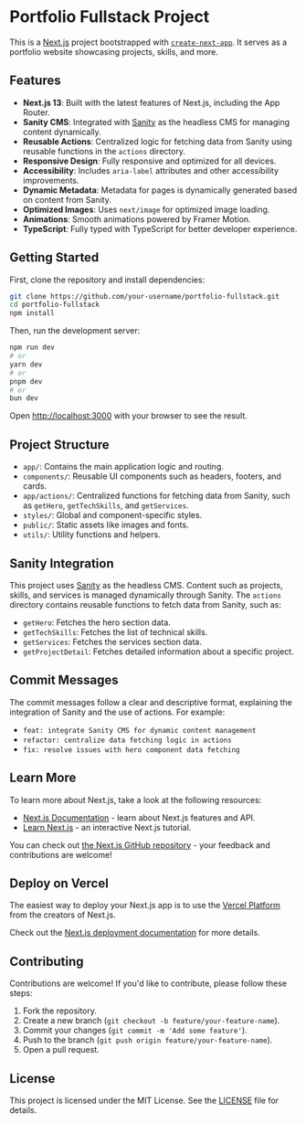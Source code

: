 # Portfolio Fullstack Project

This is a [Next.js](https://nextjs.org) project bootstrapped with [`create-next-app`](https://nextjs.org/docs/app/api-reference/cli/create-next-app). It serves as a portfolio website showcasing projects, skills, and more.

## Features

- **Next.js 13**: Built with the latest features of Next.js, including the App Router.
- **Sanity CMS**: Integrated with [Sanity](https://www.sanity.io/) as the headless CMS for managing content dynamically.
- **Reusable Actions**: Centralized logic for fetching data from Sanity using reusable functions in the `actions` directory.
- **Responsive Design**: Fully responsive and optimized for all devices.
- **Accessibility**: Includes `aria-label` attributes and other accessibility improvements.
- **Dynamic Metadata**: Metadata for pages is dynamically generated based on content from Sanity.
- **Optimized Images**: Uses `next/image` for optimized image loading.
- **Animations**: Smooth animations powered by Framer Motion.
- **TypeScript**: Fully typed with TypeScript for better developer experience.

## Getting Started

First, clone the repository and install dependencies:

```bash
git clone https://github.com/your-username/portfolio-fullstack.git
cd portfolio-fullstack
npm install
```

Then, run the development server:

```bash
npm run dev
# or
yarn dev
# or
pnpm dev
# or
bun dev
```

Open [http://localhost:3000](http://localhost:3000) with your browser to see the result.

## Project Structure

- `app/`: Contains the main application logic and routing.
- `components/`: Reusable UI components such as headers, footers, and cards.
- `app/actions/`: Centralized functions for fetching data from Sanity, such as `getHero`, `getTechSkills`, and `getServices`.
- `styles/`: Global and component-specific styles.
- `public/`: Static assets like images and fonts.
- `utils/`: Utility functions and helpers.

## Sanity Integration

This project uses [Sanity](https://www.sanity.io/) as the headless CMS. Content such as projects, skills, and services is managed dynamically through Sanity. The `actions` directory contains reusable functions to fetch data from Sanity, such as:

- `getHero`: Fetches the hero section data.
- `getTechSkills`: Fetches the list of technical skills.
- `getServices`: Fetches the services section data.
- `getProjectDetail`: Fetches detailed information about a specific project.

## Commit Messages

The commit messages follow a clear and descriptive format, explaining the integration of Sanity and the use of actions. For example:

- `feat: integrate Sanity CMS for dynamic content management`
- `refactor: centralize data fetching logic in actions`
- `fix: resolve issues with hero component data fetching`

## Learn More

To learn more about Next.js, take a look at the following resources:

- [Next.js Documentation](https://nextjs.org/docs) - learn about Next.js features and API.
- [Learn Next.js](https://nextjs.org/learn) - an interactive Next.js tutorial.

You can check out [the Next.js GitHub repository](https://github.com/vercel/next.js) - your feedback and contributions are welcome!

## Deploy on Vercel

The easiest way to deploy your Next.js app is to use the [Vercel Platform](https://vercel.com/new?utm_medium=default-template&filter=next.js&utm_source=create-next-app&utm_campaign=create-next-app-readme) from the creators of Next.js.

Check out the [Next.js deployment documentation](https://nextjs.org/docs/app/building-your-application/deploying) for more details.

## Contributing

Contributions are welcome! If you'd like to contribute, please follow these steps:

1. Fork the repository.
2. Create a new branch (`git checkout -b feature/your-feature-name`).
3. Commit your changes (`git commit -m 'Add some feature'`).
4. Push to the branch (`git push origin feature/your-feature-name`).
5. Open a pull request.

## License

This project is licensed under the MIT License. See the [LICENSE](LICENSE) file for details.